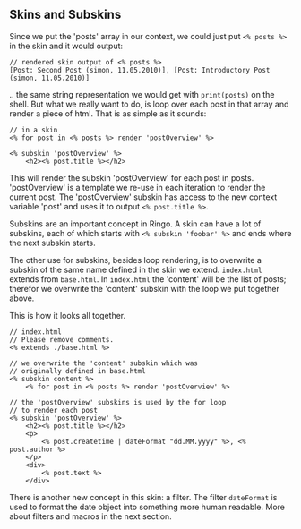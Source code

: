 Skins and Subskins
------
Since we put the 'posts' array in our context, we could just put `<% posts %>` in the skin and it would output:

    // rendered skin output of <% posts %>
    [Post: Second Post (simon, 11.05.2010)], [Post: Introductory Post (simon, 11.05.2010)]
    
.. the same string representation we would get with `print(posts)` on the shell. But what we really want to do, is loop over each post in that array and render a piece of html. That is as simple as it sounds:

    // in a skin
    <% for post in <% posts %> render 'postOverview' %>
    
    <% subskin 'postOverview' %>
        <h2><% post.title %></h2>

This will render the subskin 'postOverview' for each post in posts. 'postOverview' is a template we re-use in each iteration to render the current post. The 'postOverview' subskin has access to the new context variable 'post' and uses it to output `<% post.title %>`.

Subskins are an important concept in Ringo. A skin can have a lot of subskins, each of which starts with `<% subskin 'foobar' %>` and ends where the next subskin starts. 

The other use for subskins, besides loop rendering, is to overwrite a subskin of the same name defined in the skin we extend. `index.html` extends from `base.html`. In `index.html` the 'content' will be the list of posts; therefor we overwrite the 'content' subskin with the loop we put together above.

This is how it looks all together.

    // index.html
    // Please remove comments.
    <% extends ./base.html %>
    
    // we overwrite the 'content' subskin which was 
    // originally defined in base.html
    <% subskin content %>
        <% for post in <% posts %> render 'postOverview' %>

    // the 'postOverview' subskins is used by the for loop 
    // to render each post
    <% subskin 'postOverview' %>
        <h2><% post.title %></h2>
        <p>
            <% post.createtime | dateFormat "dd.MM.yyyy" %>, <% post.author %>
        </p>
        <div>
            <% post.text %>
        </div>
        
There is another new concept in this skin: a filter. The filter `dateFormat` is used to format the date object into something more human readable. More about filters and macros in the next section.
